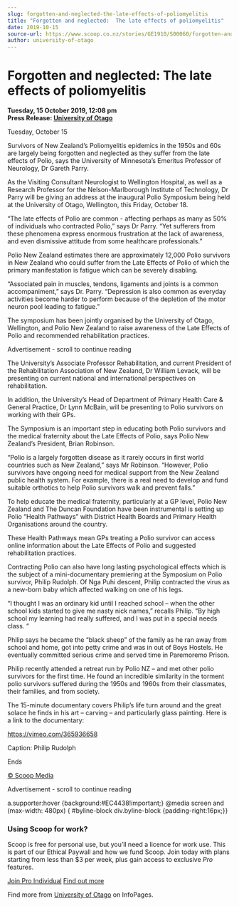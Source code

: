 ```yaml
---
slug: forgotten-and-neglected-the-late-effects-of-poliomyelitis
title: "Forgotten and neglected:  The late effects of poliomyelitis"
date: 2019-10-15
source-url: https://www.scoop.co.nz/stories/GE1910/S00060/forgotten-and-neglected-the-late-effects-of-poliomyelitis.htm
author: university-of-otago
---
```

Forgotten and neglected: The late effects of poliomyelitis
==========================================================

**Tuesday, 15 October 2019, 12:08 pm**  
**Press Release: [University of Otago](https://info.scoop.co.nz/University_of_Otago)**

Tuesday, October 15

Survivors of New Zealand’s Poliomyelitis epidemics in the 1950s and 60s are largely being forgotten and neglected as they suffer from the late effects of Polio, says the University of Minnesota’s Emeritus Professor of Neurology, Dr Gareth Parry.

As the Visiting Consultant Neurologist to Wellington Hospital, as well as a Research Professor for the Nelson-Marlborough Institute of Technology, Dr Parry will be giving an address at the inaugural Polio Symposium being held at the University of Otago, Wellington, this Friday, October 18.

“The late effects of Polio are common - affecting perhaps as many as 50% of individuals who contracted Polio,” says Dr Parry. “Yet sufferers from these phenomena express enormous frustration at the lack of awareness, and even dismissive attitude from some healthcare professionals.”

Polio New Zealand estimates there are approximately 12,000 Polio survivors in New Zealand who could suffer from the Late Effects of Polio of which the primary manifestation is fatigue which can be severely disabling.

“Associated pain in muscles, tendons, ligaments and joints is a common accompaniment,” says Dr. Parry. “Depression is also common as everyday activities become harder to perform because of the depletion of the motor neuron pool leading to fatigue.”

The symposium has been jointly organised by the University of Otago, Wellington, and Polio New Zealand to raise awareness of the Late Effects of Polio and recommended rehabilitation practices.

Advertisement - scroll to continue reading





The University’s Associate Professor Rehabilitation, and current President of the Rehabilitation Association of New Zealand, Dr William Levack, will be presenting on current national and international perspectives on rehabilitation.

In addition, the University’s Head of Department of Primary Health Care & General Practice, Dr Lynn McBain, will be presenting to Polio survivors on working with their GPs.

The Symposium is an important step in educating both Polio survivors and the medical fraternity about the Late Effects of Polio, says Polio New Zealand’s President, Brian Robinson.

“Polio is a largely forgotten disease as it rarely occurs in first world countries such as New Zealand,” says Mr Robinson. “However, Polio survivors have ongoing need for medical support from the New Zealand public health system. For example, there is a real need to develop and fund suitable orthotics to help Polio survivors walk and prevent falls.”

To help educate the medical fraternity, particularly at a GP level, Polio New Zealand and The Duncan Foundation have been instrumental is setting up Polio “Health Pathways” with District Health Boards and Primary Health Organisations around the country.

These Health Pathways mean GPs treating a Polio survivor can access online information about the Late Effects of Polio and suggested rehabilitation practices.

Contracting Polio can also have long lasting psychological effects which is the subject of a mini-documentary premiering at the Symposium on Polio survivor, Philip Rudolph. Of Nga Puhi descent, Philip contracted the virus as a new-born baby which affected walking on one of his legs.

“I thought I was an ordinary kid until I reached school – when the other school kids started to give me nasty nick names,” recalls Philip. “By high school my learning had really suffered, and I was put in a special needs class. “

Philip says he became the “black sheep” of the family as he ran away from school and home, got into petty crime and was in out of Boys Hostels. He eventually committed serious crime and served time in Paremoremo Prison.

Philip recently attended a retreat run by Polio NZ – and met other polio survivors for the first time. He found an incredible similarity in the torment polio survivors suffered during the 1950s and 1960s from their classmates, their families, and from society.

The 15-minute documentary covers Philip’s life turn around and the great solace he finds in his art – carving – and particularly glass painting. Here is a link to the documentary:

https://vimeo.com/365936658

Caption: Philip Rudolph

Ends

[© Scoop Media](http://www.scoop.co.nz/about/terms.html)  

Advertisement - scroll to continue reading



a.supporter:hover {background:#EC4438!important;} @media screen and (max-width: 480px) { #byline-block div.byline-block {padding-right:16px;}}

### Using Scoop for work?

Scoop is free for personal use, but you’ll need a licence for work use. This is part of our Ethical Paywall and how we fund Scoop. Join today with plans starting from less than $3 per week, plus gain access to exclusive _Pro_ features.  
  
[Join Pro Individual](https://pro.scoop.co.nz/Individual/?from=ProIn24) [Find out more](https://pro.scoop.co.nz/using-scoop-for-work/?from=ProIn24)

Find more from [University of Otago](https://info.scoop.co.nz/University_of_Otago) on InfoPages.